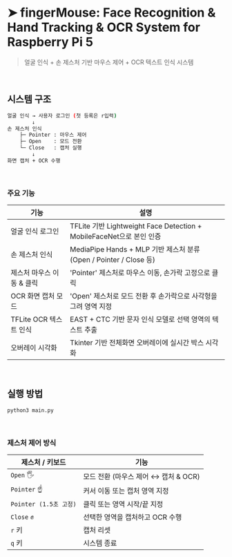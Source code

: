 # ➤ fingerMouse: Face Recognition & Hand Tracking & OCR System for Raspberry Pi 5

> 얼굴 인식 + 손 제스처 기반 마우스 제어 + OCR 텍스트 인식 시스템  

<br>

## 시스템 구조
```bash
얼굴 인식 → 사용자 로그인 (첫 등록은 r입력)
        ↓
손 제스처 인식
    ├─ Pointer : 마우스 제어
    ├─ Open    : 모드 전환
    └─ Close   : 캡처 실행
        ↓
화면 캡처 + OCR 수행
```
<br>

### 주요 기능

| 기능 | 설명 |
|------|------|
|  얼굴 인식 로그인 | TFLite 기반 Lightweight Face Detection + MobileFaceNet으로 본인 인증 |
|  손 제스처 인식 | MediaPipe Hands + MLP 기반 제스처 분류 (Open / Pointer / Close 등) |
|  제스처 마우스 이동 & 클릭 | 'Pointer' 제스처로 마우스 이동, 손가락 고정으로 클릭 |
|  OCR 화면 캡처 모드 | 'Open' 제스처로 모드 전환 후 손가락으로 사각형을 그려 영역 지정 |
|  TFLite OCR 텍스트 인식 | EAST + CTC 기반 문자 인식 모델로 선택 영역의 텍스트 추출 |
|  오버레이 시각화 | Tkinter 기반 전체화면 오버레이에 실시간 박스 시각화 |


<br>

## 실행 방법

```bash
python3 main.py
```
<br>

### 제스처 제어 방식

| 제스처 / 키보드         | 기능                                      |
|-------------------------|-------------------------------------------|
| `Open` 🖐️                | 모드 전환 (마우스 제어 ↔ 캡처 & OCR)     |
| `Pointer` ☝️           | 커서 이동 또는 캡처 영역 지정             |
| `Pointer (1.5초 고정)` | 클릭 또는 영역 시작/끝 지정              |
| `Close` ✊              | 선택한 영역을 캡처하고 OCR 수행           |
| `r` 키                 | 캡처 리셋                                 |
| `q` 키                 | 시스템 종료                               |




